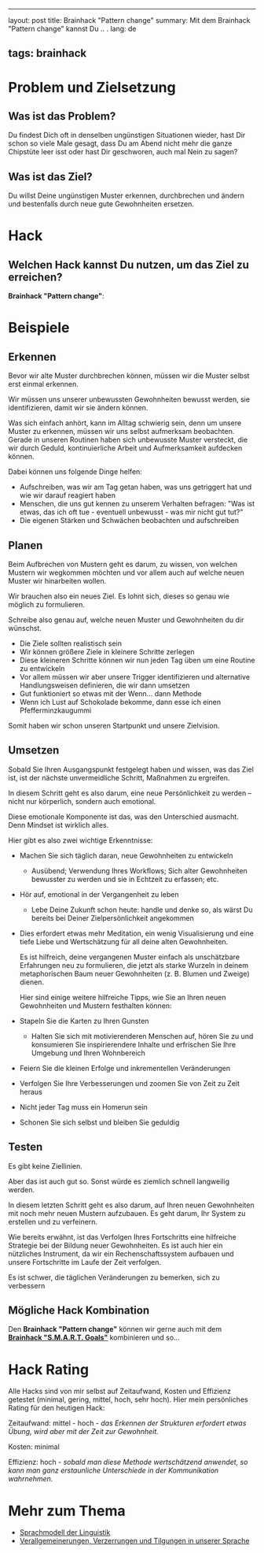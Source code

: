 
---
layout: post
title: Brainhack "Pattern change"
summary: Mit dem Brainhack "Pattern change" kannst Du .. .
lang: de

tags: brainhack
---

# Problem und Zielsetzung

## Was ist das Problem?
Du findest Dich oft in denselben ungünstigen Situationen wieder, hast Dir schon so viele Male gesagt, dass Du am Abend nicht mehr die ganze Chipstüte leer isst oder hast Dir geschworen, auch mal Nein zu sagen?

## Was ist das Ziel?
Du willst Deine ungünstigen Muster erkennen, durchbrechen und ändern und bestenfalls durch neue gute Gewohnheiten ersetzen.

# Hack

## Welchen Hack kannst Du nutzen, um das Ziel zu erreichen?
**Brainhack "Pattern change"**:

# Beispiele
## Erkennen 

Bevor wir alte Muster durchbrechen können, müssen wir die Muster selbst erst einmal erkennen.

Wir müssen uns unserer unbewussten Gewohnheiten bewusst werden, sie identifizieren, damit wir sie ändern können.

Was sich einfach anhört, kann im Alltag schwierig sein, denn um unsere Muster zu erkennen, müssen wir uns selbst aufmerksam beobachten. Gerade in unseren Routinen haben sich unbewusste Muster versteckt, die wir durch Geduld, kontinuierliche Arbeit und Aufmerksamkeit aufdecken können.

Dabei können uns folgende Dinge helfen:

- Aufschreiben, was wir am Tag getan haben, was uns getriggert hat und wie wir darauf reagiert haben
- Menschen, die uns gut kennen zu unserem Verhalten befragen: "Was ist etwas, das ich oft tue - eventuell unbewusst - was mir nicht gut tut?"
- Die eigenen Stärken und Schwächen beobachten und aufschreiben



## Planen

Beim Aufbrechen von Mustern geht es darum, zu wissen, von welchen Mustern wir wegkommen möchten und vor allem auch auf welche neuen Muster wir hinarbeiten wollen.

Wir brauchen also ein neues Ziel. Es lohnt sich, dieses so genau wie möglich zu formulieren.

Schreibe also genau auf, welche neuen Muster und Gewohnheiten du dir wünschst.

- Die Ziele sollten realistisch sein
- Wir können größere Ziele in kleinere Schritte zerlegen
- Diese kleineren Schritte können wir nun jeden Tag üben um eine Routine zu entwickeln
- Vor allem müssen wir aber unsere Trigger identifizieren und alternative Handlungsweisen definieren, die wir dann umsetzen
- Gut funktioniert so  etwas mit der Wenn... dann Methode
- Wenn ich Lust auf Schokolade bekomme, dann esse ich einen Pfefferminzkaugummi

Somit haben wir schon unseren Startpunkt und unsere Zielvision.

## Umsetzen

Sobald Sie Ihren Ausgangspunkt festgelegt haben und wissen, was das Ziel ist, ist der nächste unvermeidliche Schritt, Maßnahmen zu ergreifen.

In diesem Schritt geht es also darum, eine neue Persönlichkeit zu werden – nicht nur körperlich, sondern auch emotional.

Diese emotionale Komponente ist das, was den Unterschied ausmacht. Denn Mindset ist wirklich alles.

Hier gibt es also zwei wichtige Erkenntnisse:

- Machen Sie sich täglich daran, neue Gewohnheiten zu entwickeln

  - Ausübend; Verwendung Ihres Workflows; Sich alter Gewohnheiten bewusster zu werden und sie in Echtzeit zu erfassen; etc.

- Hör auf, emotional in der Vergangenheit zu leben

  - Lebe Deine Zukunft schon heute:  handle und denke so, als wärst Du bereits bei Deiner Zielpersönlichkeit angekommen

- Dies erfordert etwas mehr Meditation, ein wenig Visualisierung und eine tiefe Liebe und Wertschätzung für all deine alten Gewohnheiten.

  Es ist hilfreich, deine vergangenen Muster einfach als unschätzbare Erfahrungen neu zu formulieren, die jetzt als starke Wurzeln in deinem metaphorischen Baum neuer Gewohnheiten (z. B. Blumen und Zweige) dienen.

  Hier sind einige weitere hilfreiche Tipps, wie Sie an Ihren neuen Gewohnheiten und Mustern festhalten können:

- Stapeln Sie die Karten zu Ihren Gunsten

  - Halten Sie sich mit motivierenderen Menschen auf, hören Sie zu und konsumieren Sie inspirierendere Inhalte und erfrischen Sie Ihre Umgebung und Ihren Wohnbereich

- Feiern Sie die kleinen Erfolge und inkrementellen Veränderungen

- Verfolgen Sie Ihre Verbesserungen und zoomen Sie von Zeit zu Zeit heraus

- Nicht jeder Tag muss ein Homerun sein

- Schonen Sie sich selbst und bleiben Sie geduldig



## Testen

Es gibt keine Ziellinien.

Aber das ist auch gut so. Sonst würde es ziemlich schnell langweilig werden.

In diesem letzten Schritt geht es also darum, auf Ihren neuen Gewohnheiten mit noch mehr neuen Mustern aufzubauen. Es geht darum, Ihr System zu erstellen und zu verfeinern.

Wie bereits erwähnt, ist das Verfolgen Ihres Fortschritts eine hilfreiche Strategie bei der Bildung neuer Gewohnheiten. Es ist auch hier ein nützliches Instrument, da wir ein Rechenschaftssystem aufbauen und unsere Fortschritte im Laufe der Zeit verfolgen.

Es ist schwer, die täglichen Veränderungen zu bemerken, sich zu verbessern





## Mögliche Hack Kombination
Den **Brainhack "Pattern change"** können wir gerne auch mit dem [**Brainhack "S.M.A.R.T. Goals"**](2024-01-05-brainhack-smart-goals.md) kombinieren und so...


# Hack Rating
Alle Hacks sind von mir selbst auf Zeitaufwand, Kosten und Effizienz getestet (minimal, gering, mittel, hoch, sehr hoch). Hier mein persönliches Rating für den heutigen Hack:

Zeitaufwand: mittel - hoch - _das Erkennen der Strukturen erfordert etwas Übung, wird aber mit der Zeit zur Gewohnheit._

Kosten: minimal

Effizienz: hoch - _sobald man diese Methode wertschätzend anwendet, so kann man ganz erstaunliche Unterschiede in der Kommunikation wahrnehmen._

# Mehr zum Thema
- [Sprachmodell der Linguistik](https://www.spektrum.de/lexikon/psychologie/sprachmodell-der-linguistik/14693)
- [Verallgemeinerungen, Verzerrungen und Tilgungen in unserer Sprache](https://link.springer.com/chapter/10.1007/978-3-7091-6224-8_9)


